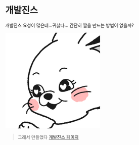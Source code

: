 # 개발진스

개발진스 요청이 많은데...귀찮다... 간단히 짤을 만드는 방법이 없을까?

<img src="/src/assets/dev-jeans-icon.png" width="300" />

> 그래서 만들었다 [개발진스 페이지](https://dev-jeans.web.app/)
